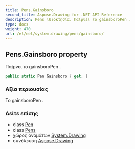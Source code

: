 ```yaml
---
title: Pens.Gainsboro
second_title: Aspose.Drawing for .NET API Reference
description: Pens ιδιοκτησία. Παίρνει το gainsboroPen .
type: docs
weight: 470
url: /el/net/system.drawing/pens/gainsboro/
---
```

## Pens.Gainsboro property

Παίρνει το gainsboroPen .

```csharp
public static Pen Gainsboro { get; }
```

### Αξία περιουσίας

Το gainsboroPen .

### Δείτε επίσης

* class [Pen](../../pen/)
* class [Pens](../)
* χώρος ονομάτων [System.Drawing](../../pens/)
* συνέλευση [Aspose.Drawing](../../../)


